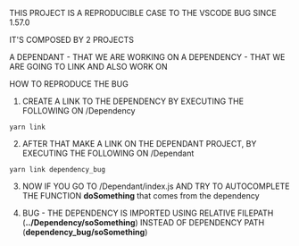 THIS PROJECT IS A REPRODUCIBLE CASE TO THE VSCODE BUG SINCE 1.57.0

IT'S COMPOSED BY 2 PROJECTS

A DEPENDANT - THAT WE ARE WORKING ON
A DEPENDENCY - THAT WE ARE GOING TO LINK AND ALSO WORK ON

HOW TO REPRODUCE THE BUG

1. CREATE A LINK TO THE DEPENDENCY BY EXECUTING THE FOLLOWING ON /Dependency
```
yarn link
```

2. AFTER THAT MAKE A LINK ON THE DEPENDANT PROJECT, BY EXECUTING THE FOLLOWING ON /Dependant
```
yarn link dependency_bug
```

3. NOW IF YOU GO TO /Dependant/index.js AND TRY TO AUTOCOMPLETE THE FUNCTION **doSomething** that comes from the dependency

4. BUG - THE DEPENDENCY IS IMPORTED USING RELATIVE FILEPATH (**../Dependency/soSomething**) INSTEAD OF DEPENDENCY PATH (**dependency_bug/soSomething**)
